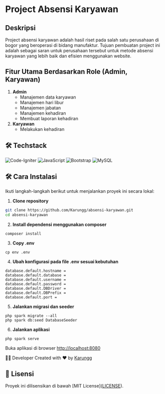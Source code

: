 # Project Absensi Karyawan

## Deskripsi

Project absensi karyawan adalah hasil riset pada salah satu perusahaan di bogor yang beroperasi di bidang manufaktur. Tujuan pembuatan project ini adalah sebagai saran untuk perusahaan tersebut untuk metode absensi karyawan yang lebih baik dan efisien menggunakan website.

## Fitur Utama Berdasarkan Role (Admin, Karyawan)
1. **Admin**
    - Manajemen data karyawan
    - Manajemen hari libur
    - Manajemen jabatan
    - Manajemen kehadiran
    - Membuat laporan kehadiran
2. **Karyawan**
    - Melakukan kehadiran

## 🛠️ Techstack
![Code-Igniter](https://img.shields.io/badge/CodeIgniter-%23EF4223.svg?style=for-the-badge&logo=codeIgniter&logoColor=white) ![JavaScript](https://img.shields.io/badge/javascript-%23323330.svg?style=for-the-badge&logo=javascript&logoColor=%23F7DF1E) ![Bootstrap](https://img.shields.io/badge/bootstrap-%238511FA.svg?style=for-the-badge&logo=bootstrap&logoColor=white) 	![MySQL](https://img.shields.io/badge/mysql-4479A1.svg?style=for-the-badge&logo=mysql&logoColor=white)

## 🛠️ Cara Instalasi

Ikuti langkah-langkah berikut untuk menjalankan proyek ini secara lokal:

1. **Clone repository**
```bash
git clone https://github.com/Karungg/absensi-karyawan.git
cd absensi-karyawan
```
2. **Install dependensi menggunakan composer**
```
composer install
```
3. **Copy .env**
```
cp env .env
```
4. **Ubah konfigurasi pada file .env sesuai kebutuhan**
```
database.default.hostname = 
database.default.database = 
database.default.username = 
database.default.password = 
database.default.DBDriver = 
database.default.DBPrefix =
database.default.port = 
```
5. **Jalankan migrasi dan seeder**
```
php spark migrate --all
php spark db:seed DatabaseSeeder
```
6. **Jalankan aplikasi**
```
php spark serve
```
Buka aplikasi di browser <a href="http://localhost:8080/">http://localhost:8080</a>

👨‍💻 Developer
Created with ❤️ by <a href="https://github.com/Karungg">Karungg</a>

## 📄 Lisensi

Proyek ini dilisensikan di bawah [MIT License](<a href="https://github.com/Karungg/absensi-karyawan?tab=MIT-1-ov-file">LICENSE</a>).
